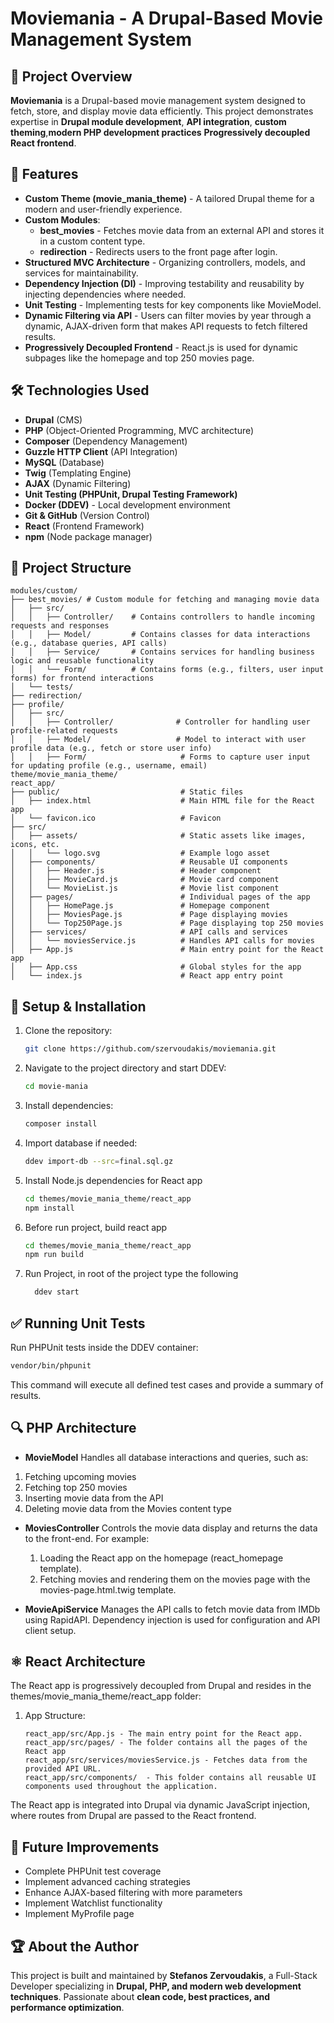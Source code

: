 # Moviemania - A Drupal-Based Movie Management System

## 📌 Project Overview
**Moviemania** is a Drupal-based movie management system designed to fetch, store, and display movie data efficiently. This project demonstrates expertise in 
**Drupal module development**, **API integration**, **custom theming**,**modern PHP development practices** **Progressively decoupled React frontend**.

## 🚀 Features
- **Custom Theme (movie_mania_theme)** - A tailored Drupal theme for a modern and user-friendly experience.
- **Custom Modules**:
  - **best_movies** - Fetches movie data from an external API and stores it in a custom content type.
  - **redirection** - Redirects users to the front page after login.
- **Structured MVC Architecture** - Organizing controllers, models, and services for maintainability.
- **Dependency Injection (DI)** - Improving testability and reusability by injecting dependencies where needed.
- **Unit Testing** - Implementing tests for key components like MovieModel.
- **Dynamic Filtering via API** - Users can filter movies by year through a dynamic, AJAX-driven form that makes API requests to fetch filtered results.
- **Progressively Decoupled Frontend** - React.js is used for dynamic subpages like the homepage and top 250 movies page.

## 🛠️ Technologies Used
- **Drupal** (CMS)
- **PHP** (Object-Oriented Programming, MVC architecture)
- **Composer** (Dependency Management)
- **Guzzle HTTP Client** (API Integration)
- **MySQL** (Database)
- **Twig** (Templating Engine)
- **AJAX** (Dynamic Filtering)
- **Unit Testing (PHPUnit, Drupal Testing Framework)**
- **Docker (DDEV)** - Local development environment
- **Git & GitHub** (Version Control)
- **React** (Frontend Framework)
- **npm** (Node package manager)

## 📂 Project Structure
```
modules/custom/
├── best_movies/ # Custom module for fetching and managing movie data
│   ├── src/
│   │   ├── Controller/    # Contains controllers to handle incoming requests and responses
│   │   ├── Model/         # Contains classes for data interactions (e.g., database queries, API calls)
│   │   ├── Service/       # Contains services for handling business logic and reusable functionality
│   │   └── Form/          # Contains forms (e.g., filters, user input forms) for frontend interactions
│   └── tests/
├── redirection/
├── profile/
│   ├── src/
│   │   ├── Controller/              # Controller for handling user profile-related requests
│   │   ├── Model/                   # Model to interact with user profile data (e.g., fetch or store user info)
│   │   ├── Form/                     # Forms to capture user input for updating profile (e.g., username, email)
theme/movie_mania_theme/
react_app/
├── public/                           # Static files
│   ├── index.html                    # Main HTML file for the React app
│   └── favicon.ico                   # Favicon
├── src/
│   ├── assets/                       # Static assets like images, icons, etc.
│   │   └── logo.svg                  # Example logo asset
│   ├── components/                   # Reusable UI components
│   │   ├── Header.js                 # Header component
│   │   ├── MovieCard.js              # Movie card component
│   │   └── MovieList.js              # Movie list component
│   ├── pages/                        # Individual pages of the app
│   │   ├── HomePage.js               # Homepage component
│   │   ├── MoviesPage.js             # Page displaying movies
│   │   └── Top250Page.js             # Page displaying top 250 movies
│   ├── services/                     # API calls and services
│   │   └── moviesService.js          # Handles API calls for movies
│   ├── App.js                        # Main entry point for the React app
│   ├── App.css                       # Global styles for the app
│   └── index.js                      # React app entry point

```

## 🚧 Setup & Installation
1. Clone the repository:
   ```bash
   git clone https://github.com/szervoudakis/moviemania.git
   ```
2. Navigate to the project directory and start DDEV:
   ```bash
   cd movie-mania
   ```
3. Install dependencies:
   ```bash
   composer install
   ```
4. Import database if needed:
   ```bash
   ddev import-db --src=final.sql.gz
   ```
5. Install Node.js dependencies for React app
   ```bash
   cd themes/movie_mania_theme/react_app
   npm install
   ```
6. Before run project, build react app
   ```bash
   cd themes/movie_mania_theme/react_app
   npm run build
   ```
7. Run Project, in root of the project type the following
   ```bash
     ddev start
   ```      

## ✅ Running Unit Tests 
Run PHPUnit tests inside the DDEV container:
```bash
vendor/bin/phpunit
```
This command will execute all defined test cases and provide a summary of results.

## 🔍 PHP Architecture
- **MovieModel** Handles all database interactions and queries, such as:
 1. Fetching upcoming movies
 2. Fetching top 250 movies 
 3. Inserting movie data from the API
 4. Deleting movie data from the Movies content type

- **MoviesController**  Controls the movie data display and returns the data to the front-end. For example:
  1. Loading the React app on the homepage (react_homepage template).
  2. Fetching movies and rendering them on the movies page with the movies-page.html.twig template.

- **MovieApiService**  Manages the API calls to fetch movie data from IMDb using RapidAPI. Dependency injection is used for configuration and API client setup.

## ⚛️ React Architecture
The React app is progressively decoupled from Drupal and resides in the themes/movie_mania_theme/react_app folder:
   1. App Structure:
         ```
         react_app/src/App.js - The main entry point for the React app.
         react_app/src/pages/ - The folder contains all the pages of the React app
         react_app/src/services/moviesService.js - Fetches data from the provided API URL.
         react_app/src/components/  - This folder contains all reusable UI components used throughout the application.
        ```
The React app is integrated into Drupal via dynamic JavaScript injection, where routes from Drupal are passed to the React frontend.

## 📌 Future Improvements
- Complete PHPUnit test coverage
- Implement advanced caching strategies
- Enhance AJAX-based filtering with more parameters
- Implement Watchlist functionality 
- Implement MyProfile page

## 🏆 About the Author
This project is built and maintained by **Stefanos Zervoudakis**, a Full-Stack Developer specializing in **Drupal, PHP, and modern web development techniques**. Passionate about **clean code, best practices, and performance optimization**.
